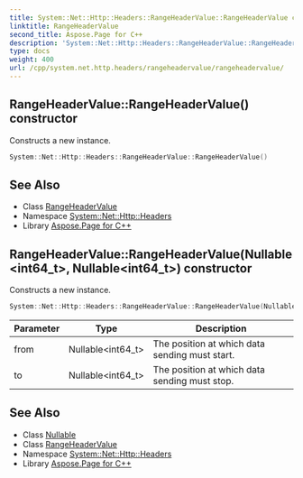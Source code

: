 ```yaml
---
title: System::Net::Http::Headers::RangeHeaderValue::RangeHeaderValue constructor
linktitle: RangeHeaderValue
second_title: Aspose.Page for C++
description: 'System::Net::Http::Headers::RangeHeaderValue::RangeHeaderValue constructor. Constructs a new instance in C++.'
type: docs
weight: 400
url: /cpp/system.net.http.headers/rangeheadervalue/rangeheadervalue/
---
```

## RangeHeaderValue::RangeHeaderValue() constructor


Constructs a new instance.

```cpp
System::Net::Http::Headers::RangeHeaderValue::RangeHeaderValue()
```

## See Also

* Class [RangeHeaderValue](../)
* Namespace [System::Net::Http::Headers](../../)
* Library [Aspose.Page for C++](../../../)
## RangeHeaderValue::RangeHeaderValue(Nullable\<int64_t\>, Nullable\<int64_t\>) constructor


Constructs a new instance.

```cpp
System::Net::Http::Headers::RangeHeaderValue::RangeHeaderValue(Nullable<int64_t> from, Nullable<int64_t> to)
```


| Parameter | Type | Description |
| --- | --- | --- |
| from | Nullable\<int64_t\> | The position at which data sending must start. |
| to | Nullable\<int64_t\> | The position at which data sending must stop. |

## See Also

* Class [Nullable](../../../system/nullable/)
* Class [RangeHeaderValue](../)
* Namespace [System::Net::Http::Headers](../../)
* Library [Aspose.Page for C++](../../../)
